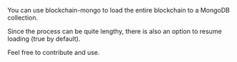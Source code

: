 You can use blockchain-mongo to load the entire blockchain to a MongoDB collection.

Since the process can be quite lengthy, there is also an option to resume loading (true by default).

Feel free to contribute and use.
